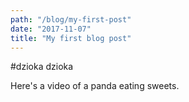 ```yaml
---
path: "/blog/my-first-post"
date: "2017-11-07"
title: "My first blog post"
---
```

#dzioka dzioka

Here's a video of a panda eating sweets.